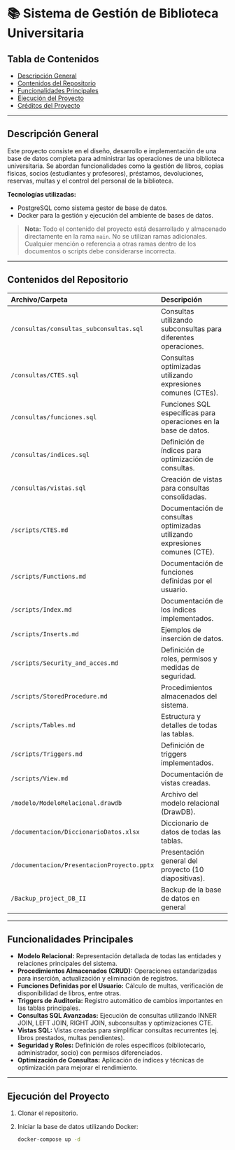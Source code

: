 # 📚 Sistema de Gestión de Biblioteca Universitaria

## Tabla de Contenidos

- [Descripción General](#descripción-general)
- [Contenidos del Repositorio](#contenidos-del-repositorio)
- [Funcionalidades Principales](#funcionalidades-principales)
- [Ejecución del Proyecto](#ejecución-del-proyecto)
- [Créditos del Proyecto](#créditos-del-proyecto)

---

## Descripción General

Este proyecto consiste en el diseño, desarrollo e implementación de una base de datos completa para administrar las operaciones de una biblioteca universitaria. Se abordan funcionalidades como la gestión de libros, copias físicas, socios (estudiantes y profesores), préstamos, devoluciones, reservas, multas y el control del personal de la biblioteca.

**Tecnologías utilizadas:**
- PostgreSQL como sistema gestor de base de datos.
- Docker para la gestión y ejecución del ambiente de bases de datos.

> **Nota:** Todo el contenido del proyecto está desarrollado y almacenado directamente en la rama `main`. No se utilizan ramas adicionales. Cualquier mención o referencia a otras ramas dentro de los documentos o scripts debe considerarse incorrecta.

---

## Contenidos del Repositorio

| Archivo/Carpeta | Descripción |
| :-------------- | :---------- |
| `/consultas/consultas_subconsultas.sql` | Consultas utilizando subconsultas para diferentes operaciones. |
| `/consultas/CTES.sql` | Consultas optimizadas utilizando expresiones comunes (CTEs). |
| `/consultas/funciones.sql` | Funciones SQL específicas para operaciones en la base de datos. |
| `/consultas/indices.sql` | Definición de índices para optimización de consultas. |
| `/consultas/vistas.sql` | Creación de vistas para consultas consolidadas. |
| `/scripts/CTES.md` | Documentación de consultas optimizadas utilizando expresiones comunes (CTE). |
| `/scripts/Functions.md` | Documentación de funciones definidas por el usuario. |
| `/scripts/Index.md` | Documentación de los índices implementados. |
| `/scripts/Inserts.md` | Ejemplos de inserción de datos. |
| `/scripts/Security_and_acces.md` | Definición de roles, permisos y medidas de seguridad. |
| `/scripts/StoredProcedure.md` | Procedimientos almacenados del sistema. |
| `/scripts/Tables.md` | Estructura y detalles de todas las tablas. |
| `/scripts/Triggers.md` | Definición de triggers implementados. |
| `/scripts/View.md` | Documentación de vistas creadas. |
| `/modelo/ModeloRelacional.drawdb` | Archivo del modelo relacional (DrawDB). |
| `/documentacion/DiccionarioDatos.xlsx` | Diccionario de datos de todas las tablas. |
| `/documentacion/PresentacionProyecto.pptx` | Presentación general del proyecto (10 diapositivas). |
| `/Backup_project_DB_II` | Backup de la base de datos en general |

---

## Funcionalidades Principales

- **Modelo Relacional:** Representación detallada de todas las entidades y relaciones principales del sistema.
- **Procedimientos Almacenados (CRUD):** Operaciones estandarizadas para inserción, actualización y eliminación de registros.
- **Funciones Definidas por el Usuario:** Cálculo de multas, verificación de disponibilidad de libros, entre otras.
- **Triggers de Auditoría:** Registro automático de cambios importantes en las tablas principales.
- **Consultas SQL Avanzadas:** Ejecución de consultas utilizando INNER JOIN, LEFT JOIN, RIGHT JOIN, subconsultas y optimizaciones CTE.
- **Vistas SQL:** Vistas creadas para simplificar consultas recurrentes (ej. libros prestados, multas pendientes).
- **Seguridad y Roles:** Definición de roles específicos (bibliotecario, administrador, socio) con permisos diferenciados.
- **Optimización de Consultas:** Aplicación de índices y técnicas de optimización para mejorar el rendimiento.

---

## Ejecución del Proyecto

1. Clonar el repositorio.
2. Iniciar la base de datos utilizando Docker:

   ```bash
   docker-compose up -d
